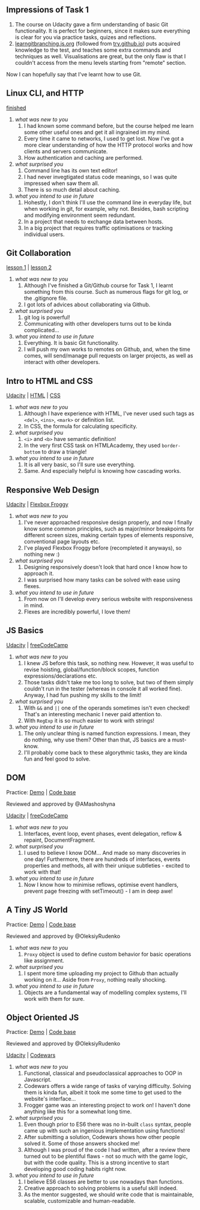 ## Impressions of Task 1

1. The course on Udacity gave a firm understanding of basic Git functionality. It is perfect for
   beginners, since it makes sure everything is clear for you via practice tasks, quizes and reflections.
2. [learngitbranching.js.org](http://learngitbranching.js.org) (followed from [try.github.io](http://try.github.io))
   puts acquired knowledge to the test, and teaches some extra commands and techniques as well.
   Visualisations are great, but the only flaw is that I couldn't access from the menu levels
   starting from "remote" section.

Now I can hopefully say that I've learnt how to use Git.


## Linux CLI, and HTTP
[finished](task_linux_cli/finished.png)
1. *what was new to you*
   1. I had known some command before, but the course helped me learn some other useful ones
      and get it all ingrained im my mind.
   2. Every time it came to networks, I used to get lost. Now I've got a more clear understanding
      of how the HTTP protocol works and how clients and servers communicate.
   3. How authentication and caching are performed.
2. *what surprised you*
   1. Command line has its own text editor!
   2. I had never invegtigated status code meanings, so I was quite impressed when saw them all.
   3. There is so much detail about caching.
3. *what you intend to use in future*
   1. Hohestly, I don't think I'll use the command line in everyday life, but when working in git,
      for example, why not. Besides, bash scripting and modifying environment seem redundant.
   2. In a project that needs to exchange data between hosts.
   3. In a big project that requires traffic optimisations or tracking individual users.


## Git Collaboration
[lesson 1](task_git_collaboration/ud123.png) |
[lesson 2](task_git_collaboration/ud456.png)
1. *what was new to you*
   1. Although I've finished a Git/Github course for Task 1, I learnt something from this course.
      Such as numerous flags for git log, or the .gitignore file.
   2. I got lots of advices about collaborating via Github.
2. *what surprised you*
   1. git log is powerful!
   2. Communicating with other developers turns out to be kinda complicated...
3. *what you intend to use in future*
   1. Everything. It is basic Git functionality.
   2. I will push my own works to remotes on Github, and, when the time comes, will send/manage
      pull requests on larger projects, as well as interact with other developers.


## Intro to HTML and CSS
[Udacity](task_html_css_intro/ud001.png) |
[HTML](task_html_css_intro/html.png) |
[CSS](task_html_css_intro/css.png)
1. *what was new to you*
   1. Although I have experience with HTML, I've never used such tags as `<del>`, `<ins>`, `<mark>` or
      definition list.
   2. In CSS, the formula for calculating specificity.
2. *what surprised you*
   1. `<i>` and `<b>` have semantic definition!
   2. In the very first CSS task on HTMLAcademy, they used `border-bottom` to draw a triangle!
3. *what you intend to use in future*
   1. It is all very basic, so I'll sure use everything.
   2. Same. And especially helpful is knowing how cascading works.


## Responsive Web Design
[Udacity](task_responsive_web_design/ud893.png) |
[Flexbox Froggy](task_responsive_web_design/flexboxfroggy.png)
1. *what was new to you*
   1. I've never approached responsive design properly, and now I finally know some common principles,
      such as major/minor breakpoints for different screen sizes, making certain types of elements
      responsive, conventional page layouts etc.
   2. I've played Flexbox Froggy before (recompleted it anyways), so nothing new :)
2. *what surprised you*
   1. Designing responsively doesn't look that hard once I know how to approach it.
   2. I was surprised how many tasks can be solved with ease using flexes.
3. *what you intend to use in future*
   1. From now on I'll develop every serious website with responsiveness in mind.
   2. Flexes are incredibly powerful, I love them!

## JS Basics
[Udacity](task_js_basics/ud803.png) |
[freeCodeCamp](task_js_basics/freeCodeCamp.png)
1. *what was new to you*
   1. I knew JS before this task, so nothing new. However, it was useful to revise hoisting,
      global/function/block scopes, function expressions/declarations etc.
   2. Those tasks didn't take me too long to solve, but two of them simply couldn't run in the
      tester (whereas in console it all worked fine). Anyway, I had fun pushing my skills to the limit!
2. *what surprised you*
   1. With `&&` and `||` one of the operands sometimes isn't even checked! That's an interesting
      mechanic I never paid attention to.
   2. With `RegExp` it is so much easier to work with strings!
3. *what you intend to use in future*
   1. The only unclear thing is named function expressions. I mean, they do nothing, why use them?
      Other than that, JS basics are a must-know.
   2. I'll probably come back to these algorythmic tasks, they are kinda fun and feel good to solve.

## DOM
Practice: [Demo](https://vv2529.github.io/gh-pages-js-dom) |
[Code base](https://github.com/vv2529/kottans-frontend/tree/master/task_js_dom/js-dom)

Reviewed and approved by @AMashoshyna

[Udacity](task_js_dom/ud117.png) |
[freeCodeCamp](task_js_dom/freeCodeCamp.png)
1. *what was new to you*
   1. Interfaces, event loop, event phases, event delegation, reflow & repaint, DocumentFragment.
2. *what surprised you*
   1. I used to believe I know DOM... And made so many discoveries in one day! Furthermore, there
      are hundreds of interfaces, events properties and methods, all with their unique subtleties -
      excited to work with that!
3. *what you intend to use in future*
   1. Now I know how to minimise reflows, optimise event handlers, prevent page freezing with
      setTimeout() - I am in deep awe!

## A Tiny JS World
Practice: [Demo](https://vv2529.github.io/a-tiny-JS-world) |
[Code base](https://github.com/vv2529/a-tiny-JS-world)

Reviewed and approved by @OleksiyRudenko
1. *what was new to you*
   1. `Proxy` object is used to define custom behavior for basic operations like assignment.
2. *what surprised you*
   1. I spent more time uploading my project to Github than actually working on it... Aside from
      `Proxy`, nothing really shocking.
3. *what you intend to use in future*
   1. Objects are a fundamental way of modelling complex systems, I'll work with them for sure.

## Object Oriented JS
Practice: [Demo](https://vv2529.github.io/frontend-nanodegree-arcade-game) |
[Code base](https://github.com/vv2529/frontend-nanodegree-arcade-game)

Reviewed and approved by @OleksiyRudenko

[Udacity](task_js_oop/ud015.png) |
[Codewars](http://codewars.com/users/vv2529)
1. *what was new to you*
   1. Functional, classical and pseudoclassical approaches to OOP in Javascript.
   2. Codewars offers a wide range of tasks of varying difficulty. Solving them is kinda fun, albeit
      it took me some time to get used to the website's interface...
   3. Frogger game was an interesting project to work on! I haven't done anything like this for a
      somewhat long time.
2. *what surprised you*
   1. Even though prior to ES6 there was no in-built `class` syntax, people came up with such an
      ingenious implementation using functions!
   2. After submitting a solution, Codewars shows how other people solved it. Some of those
      answers shocked me!
   3. Although I was proud of the code I had written, after a review there turned out to be plentiful
      flaws - not so much with the game logic, but with the code quality. This is a strong incentive
      to start developing good coding habits right now.
3. *what you intend to use in future*
   1. I believe ES6 classes are better to use nowadays than functions.
   2. Creative approach to solving problems is a useful skill indeed.
   3. As the mentor suggested, we should write code that is maintainable, scalable, customizable and
      human-readable.
